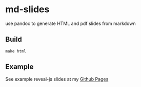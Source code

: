 # md-slides
use pandoc to generate HTML and pdf slides from markdown

## Build

`make html`

## Example

See example reveal-js slides at my [Github Pages](https://lyyc199586.github.io/md-slides/slides)

